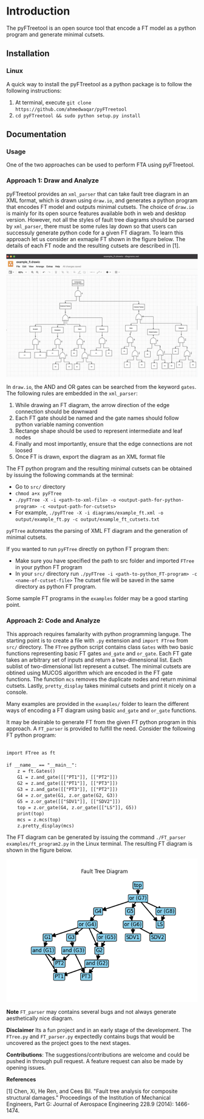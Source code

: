 # Introduction
The pyFTreetool is an open source tool that encode a FT model as a python program and generate minimal cutsets.


## Installation

### Linux

A quick way to install the pyFTreetool as a python package is to follow the following instructions:

1. At terminal, execute `git clone https://github.com/ahmedwaqar/pyFTreetool`
2. `cd pyFTreetool && sudo python setup.py install`

## Documentation

### Usage

One of the two approaches can be used to perform FTA using pyFTreetool.

### Approach 1: Draw and Analyze

pyFTreetool provides an `xml_parser` that can take fault tree diagram in an XML format, which is drawn using `draw.io`, and generates a python program that encodes FT model and outputs minimal cutsets.
The choice of `draw.io` is mainly for its open source features available both in web and desktop version.
However, not all the styles of fault tree diagrams should be parsed by `xml_parser`, there must be some rules lay down so that
users can successuly generate python code for a given FT diagram. To learn this approach let us consider an exmaple FT
shown in the figure below. The details of each FT node and the resulting cutsets are described in [1].

![Composite Laminate Structure](/src/diagrams/examplediag.png)

In `draw.io`, the AND and OR gates can be searched from the keyword `gates`.
The following rules are embedded in the `xml_parser`:

1. While drawing an FT diagram, the arrow direction of the edge connection should be downward
2. Each FT gate should be named and the gate names should follow python variable naming convention
3. Rectange shape should be used to represent intermediate and leaf nodes
4. Finally and most importantly, ensure that the edge connections are not loosed
5. Once FT is drawn, export the diagram as an XML format file

The FT python program and the resulting minimal cutsets can be obtained by issuing the following commands at the terminal:

* Go to `src/` directory
* `chmod a+x pyFTree`
* `./pyFTree -X -i <path-to-xml-file> -o <output-path-for-python-program> -c <output-path-for-cutsets>`
* For example, `./pyFTree -X -i diagrams/example_ft.xml -o output/example_ft.py -c output/example_ft_cutsets.txt`

`pyFTree` automates the parsing of XML FT diagram and the generation of minimal cutsets.

If you wanted to run `pyFTree` directly on python FT program then:
* Make sure you have specified the path to src folder and imported `FTree` in your python FT program
* In your `src/` directory run `./pyFTree -i <path-to-python_FT-program> -c <name-of-cutset-file>` The cutset file will be saved in the same directory as python FT program.

Some sample FT programs in the `examples` folder may be a good starting point.

### Approach 2: Code and Analyze

This approach requires famalarity with python programming languge. The starting point is to create a file with `.py` extension
and `import FTree` from `src/` directory. The `FTree` python script contains class `Gates` with two basic functions
representing basic FT gates `and_gate` and `or_gate`. Each FT gate takes an arbitrary set of inputs and return a two-dimensional list.
Each sublist of two-dimensional list represent a cutset. The minimal cutsets are obtined using MUCOS algorithm which are encoded
in the FT gate functions. The function `mcs` removes the duplicate nodes and return minimal cutsets.
Lastly, `pretty_display` takes minimal cutsets and print it nicely on a console.

Many examples are provided in the `examples/` folder to learn the different ways of encoding a FT diagram using basic `and_gate`
and `or_gate` functions.

It may be desirable to generate FT from the given FT python program in this approach. A `FT_parser` is provided to fulfill the
need. Consider the following FT python program:

```

import FTree as ft

if __name__ == "__main__":
    z = ft.Gates()
    G1 = z.and_gate([["PT1"]], [["PT2"]])
    G2 = z.and_gate([["PT1"]], [["PT3"]])
    G3 = z.and_gate([["PT3"]], [["PT2"]])
    G4 = z.or_gate(G1, z.or_gate(G2, G3))
    G5 = z.or_gate([["SDV1"]], [["SDV2"]])
    top = z.or_gate(G4, z.or_gate([["LS"]], G5))
    print(top)
    mcs = z.mcs(top)
    z.pretty_display(mcs)

```

The FT diagram can be generated by issuing the command `./FT_parser examples/ft_program2.py` in the Linux terminal. The resulting FT diagram is shown in the figure below.


![Example FT diagram generated from python program](/src/fault_tree.png)

**Note** `FT_parser` may contains several bugs and not always generate aesthetically nice
diagram.

**Disclaimer** Its a fun project and in an early stage of the development. The `FTree.py` and `FT_parser.py` expectedly contains bugs that would be uncovered as the project goes to the next stages.

**Contributions**: The suggestions/contributions are welcome and could be pushed in through pull request.
A feature request can also be made by opening issues.

**References**

[1] Chen, Xi, He Ren, and Cees Bil. "Fault tree analysis for composite structural damages." Proceedings of the Institution of Mechanical Engineers, Part G: Journal of Aerospace Engineering 228.9 (2014): 1466-1474.
